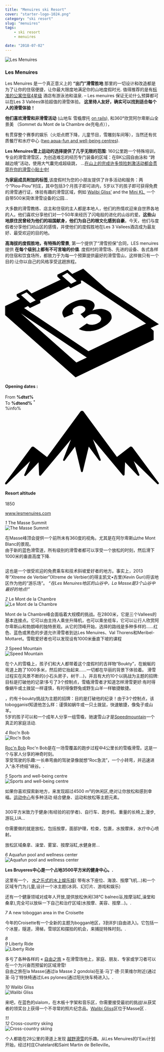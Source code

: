 ```yaml
---
title: "Menuires ski Resort"
cover: "starter-logo-1024.png"
category: "ski resort"
slug: "menuires"
tags:
    - ski resort
    - menuires

date: "2018-07-02"
---
```


<div class="edito-wrapper station">
<div class="banner-station">
<div class="banner-station-logo">
<img src="%HOST%/dist/resortfiles/57e2af19a8f82_les-menuires.png" alt="Les Menuires">
</div>
</div>

<h3 class="main-title-1 h-margin-bottom-0">Les Menuires</h1>

<div class="rich-text">

<p>Les Menuires 是一个真正意义上的 <strong>“出门”滑雪胜地</strong> 那里的一切设计和改造都是为了让你的住宿便捷，让你最大限度地满足你的山地度假时光. 值得推荐的是有<a rel="nofollow" href="http://en.lesmenuires.com/winter/book">标准的公寓住宿4星级</a> 酒店有游泳池和温泉.
 – Les menuires 保证无论什么预算都可以在Les 3 Vallées体验超值的滑雪体验。<strong> 这里待人友好，确实可以找到适合每个人的滑雪体验！</strong></p>

<p><strong>他们喜欢滑雪和非滑雪活动</strong> (山地车 雪橇摩托
 <a rel="nofollow" href="http://en.lesmenuires.com/tourism/!/fiche/speed-mountain-386989">on rails</a>), 和360°欣赏阿尔卑斯山全景美 （Sommet du Mont de la Chambre de充电点）），
 
有贯穿整个赛季的娱乐（火炬点燃下降，儿童节目，雪雕刻车间等），当然还有优质餐厅和水疗中心 (<a rel="nofollow" href="http://en.lesmenuires.com/winter/activities/aquafun-and-wellness-centre">two aqua-fun and well-being centres</a>).</p>

<p><strong>Les Menuires雪上运动的选择提供了几乎无限的范围</strong>: 160公里跑一个特殊培训，专业的滑雪滑雪区，为创造难忘的经历专门装备的区域：在BK公园自由泳和 “跨越边境”活动，使用大气囊完成超级跳， …<a rel="nofollow" href="http://en.lesmenuires.com/winter/activities/mountain-and-exciting-activities">在山上的完成许多惊险刺激活动都会贯穿在你的滑雪小贴士中!</a></p>

<p><strong>为家庭成员附加的标签</strong>,该度假村为您的小朋友提供了许多活动和服务：两个“Piou-Piou”村庄，其中包括3个月孩子即可进内，5岁以下的孩子即可获得免费的滑雪通行证，体验有趣的滑雪区域，例如 <a rel="nofollow" href="http://en.lesmenuires.com/tourism/!/fiche/walibi-gliss-ski-area-les-menuires-saint-martin-211003">Walibi Gliss’</a> and the <a rel="nofollow" href="http://en.lesmenuires.com/tourism/!/fiche/mini-kl-386988">Mini KL</a>, 一个自带500米简体滑雪设备的公园…</p>

<p>
大多数的滑雪教练、店主和住宿的主人都是本地人，他们的热情欢迎来自世界各地的人。他们喜欢分享他们对一个50年来经历了闪电般的进化的山谷的爱。<strong>这些山地原住民曾经为他们的祖国献身，他们为自己的根文化感到自豪</strong>。今天，他们与度假者分享他们对山区的感情，并使他们的度假胜地在Les 3 Vallees酒店成为最友好、最受欢迎的目的地。</p>

<p><strong>高海拔的度假胜地，有特殊的雪景</strong>, 第一个提供了“滑雪担保”合同，LES menuires提供 <strong>在每个级别上都有不可言喻的价值</strong>. 度假村的滑雪场、先进的设备、各式各样的住宿和饮食场所，都致力于为每一个预算提供最好的滑雪雪山，这样做只有一个目的:让你以自己的风格享受这趟旅程。</p>
</div>

<div class="grid center">
<div class="col-6">
<i class="icon icon-date icon-55">
<svg xmlns="http://www.w3.org/2000/svg" viewBox="0 0 55.9 39.6"><path d="M37.6 15.5c-.7-.5-1.6-.8-2.6-.9-1.1 0-2.2.2-3.3.6 1.1-1.4 1.1-2.4.1-3.2-.7-.5-1.7-.8-3.1-.8-1.6 0-3.3.5-4.9 1.4-.9.5-1.7 1.1-2.2 1.7-.5.6-.8 1.2-.8 1.7s.2 1.1.7 1.8l3.4-1.4c-.4-.4-.5-.8-.4-1.3.1-.4.5-.8 1.1-1.1.6-.3 1.1-.5 1.7-.5.6 0 1 .1 1.4.4.4.3.6.7.4 1.2-.2.5-.8.9-1.7 1.4l1.4 1.5c.5-.4.9-.7 1.4-1 .6-.4 1.3-.5 2.1-.5s1.4.2 1.9.6c.6.4.8.9.7 1.4-.1.5-.5 1-1.2 1.3-.6.4-1.3.5-2 .6-.7 0-1.4-.1-2-.5l-2.9 2c1.1.6 2.5.9 4.1.8 1.6-.1 3.2-.6 4.7-1.5 1.6-.9 2.7-1.9 3.1-3.1.1-.9-.1-1.9-1.1-2.6z"></path><path d="M52.9 21.6l3-1.4-19-12.7L28.4 0l-4 1.9L22.7.4 19 2.2v.7L20.2 4 9.6 9 8 7.5 4.2 9.3v.7l1.2 1L0 13.6v3.3l25.6 22.6L54 25.9v-3.3l-1.1-1zM22.6 1.5l.9.8L26 4.5l-2 1-2.4-2.1-.9-.8 1.9-1.1zM7.8 8.6l.9.8 2.4 2.1-2 1-2.4-2.1-.9-.8 2-1zm18.1 25.5L5.8 16.3l23.9 16-3.8 1.8zM51.1 20L30.3 30 6.9 14.3l1.4-.7.7.7 3.8-1.8v-.7l-.2-.2 10.5-5.1.7.6 3.8-1.8v-.7l-.2-.2.6-.1 21.6 14.5 1.7 1.2h-.2z"></path></svg></i>
<h4 class="main-title-3 h-uppercase center h-fz-16">Opening dates :</h4>
   <div class="opening-dates">
                     From <strong>%dtst%</strong> <br/>
                     To <strong>%dtend%</strong> <sup className="blue">*</sup>
     </div>
     %info%
</div>
<div class="col-6">
<i class="icon icon-mountain icon-55">
<svg xmlns="http://www.w3.org/2000/svg" viewBox="0 0 85.1 40.7"><path d="M23.2 25.6L41.7.4c.2-.3.5-.4.9-.4.3 0 .6.1.8.4l18.5 25.1L69 20c.2-.2.5-.3.8-.2.3 0 .5.2.7.4L85 39.8c.2.2.1.5-.1.7-.2.2-.5.2-.7 0l-13-12.7 3.1 7.5c.1.2 0 .5-.2.6-.2.1-.5.1-.7-.1l-7-7.4-.3 6.9c0 .2-.1.4-.4.5-.2.1-.4 0-.6-.2L48.6 15.8 52.9 27c.1.2 0 .5-.2.6-.2.1-.5.1-.7-.1l-5.7-7.7L43 33.5c-.1.2-.3.4-.5.4s-.4-.2-.5-.4l-3.3-13.7-5.7 7.7c-.2.2-.4.3-.7.1-.2-.1-.3-.4-.2-.6l4.3-11.1-16.6 19.8c-.1.2-.4.2-.6.2-.2-.1-.3-.2-.4-.5l-.3-6.9-7 7.4c-.2.2-.5.2-.7.1-.2-.1-.3-.4-.2-.6l3.2-7.5-13 12.7c-.2.2-.5.2-.7 0-.2-.2-.2-.5-.1-.7l14.5-19.7c.2-.2.4-.4.7-.4.3 0 .6 0 .8.2l7.2 5.6z"></path></svg></i>
<h4 class="main-title-3 h-uppercase center h-fz-16">Resort altitude</h4>
1850
</div>
</div>

<a rel="nofollow" href="http://www.lesmenuires.com" class="btn btn-blue" target="_blank">www.lesmenuires.com</a>

<div class="poi-anchor-title" id="marker_44">
<em>1</em> The Masse Summit
</div>

<div class="o-actu fullWidth">
<div class="grid-noGutter-equalHeight_sm-1">
<div class="col">
<img src="%HOST%/dist/resortfiles/lm-lamasse.jpg" alt="The Masse Summit">
</div>
<div class="col">
<div class="pl2 rich-text">
<p>
在Masse峰顶会提供一个前所未有360度的视角。尤其是在阿尔卑斯山the Mont Blanc的景观。<br/>
由于新的蓝色滑雪道，所有级别的滑雪者都可以享受一个放松的时刻，然后滑下1000米的垂直高度下降.</p>
</div>
</div>
</div>
</div>

<div class="o-actu fullWidth">
<div class="grid-noGutter-equalHeight-reverse_sm-1">
<div class="col">
<img src="%HOST%/dist/resortfiles/lm-pistes.jpg" alt="">
</div>
<div class="col">
<div class="pl2 rich-text">
<p>这也是一个很受欢迎的免费乘车和技术斜坡爱好者的地方。事实上，2013年“Xtreme de Verbier”(Xtreme de Verbier)的得主凯文•古里(Kevin Guri)将该地区作为他的“游乐场”。 <em>“在Les Menuires地区的山谷中，La Masse是3个山谷中最好的地点!”</em></p>
</div>
</div>
</div>
</div>
<div class="poi-anchor-title" id="marker_45">
<em>2</em> Le Mont de la Chambre
</div>

<div class="o-actu fullWidth">
<div class="grid-noGutter-equalHeight_sm-1">
<div class="col">
<img src="%HOST%/dist/resortfiles/lm-montdelachambre.jpg" alt="Le Mont de la Chambre">
</div>
<div class="col">
<div class="pl2 rich-text">
<p>Mont de la Chambre峰会面临着大规模的挑战。在2800米，它是三个Vallees的基本连接点。它可以由主持人乘坐升降机，也可以乘坐缆车，它可以让行人欣赏阿尔卑斯山和勃朗峰的独特景观。从它的顶峰开始，选择的路线是多种多样的……红色、蓝色或黑色的步道允许滑雪者到达Les Menuires、Val Thorens和Meribel-Mottaret。雪鞋爱好者也可以发现设有1000米垂直下坡的课程</p>
</div>
</div>
</div>
</div>

<div class="poi-anchor-title" id="marker_46">
<em>3</em> Speed Mountain
</div>

<div class="o-actu fullWidth">
<div class="grid-noGutter-equalHeight_sm-1">
<div class="col">
<img src="%HOST%/dist/resortfiles/lm-luge.jpg" alt="Speed Mountain">
</div>
<div class="col">
<div class="pl2 rich-text">
<p> 在个人的雪橇上，孩子们和大人都带着这个度假村的吉祥物“Boukty”，在蜿蜒的弯道上跑了1000多米，然后把它抬起来……一切都在华丽的背景下体验着。
滑雪过程实在风景不断的(小石头房子，树干…)，并且有大约10个以挑战为主题的招牌:目标是打破他的记录!多亏了3个控制点，雪橇滑雪者才知道怎样滑雪更好:有时得像蜗牛或土拨鼠一样谨慎，有时得像野兔或野生山羊一样敏捷敏捷。

，约有十boukty挑战为主题的招牌：目的是打破他的纪录！由于3个控制点，该tobogganist知道他怎么样：谨慎如蜗牛或一只土拨鼠，快速敏捷，像兔子或山羊。<br/> 5岁的孩子可以和一个成年人分享一组雪橇，驰速雪山才是<a rel="nofollow" href="http://en.lesmenuires.com/tourism/!/fiche/speed-mountain-386989">Speedmountain</a>一个真正的家庭活动.</p>
</div>
</div>
</div>
</div>

<div class="poi-anchor-title" id="marker_47">
<em>4</em> Roc’n Bob
</div>

<div class="o-actu fullWidth">
<div class="grid-noGutter-equalHeight_sm-1">
<div class="col">
<img src="%HOST%/dist/resortfiles/lm-rnb.jpg" alt="Roc’n Bob">
</div>
<div class="col">
<div class="pl2 rich-text">
<p><a rel="nofollow" href="http://en.lesmenuires.com/tourism/!/fiche/roc-n-bob-toboggan-run-210982">Roc'n Bob</a> Roc'n Bob是在一场雪覆盖的跑步过程中4公里长的雪橇滑雪。这是一个与家人分享的神奇时刻。<br/>
享受驾驶的乐趣:一长串弯曲的驾驶录像就想“Roc急流”，一个小转弯，并迅速进入“永不终结”峡谷。.</p>
</div>
</div>
</div>
</div>

<div class="poi-anchor-title" id="marker_48">
<em>5</em> Sports and well-being centre
</div>

<div class="o-actu fullWidth">
<div class="grid-noGutter-equalHeight_sm-1">
<div class="col">
<img src="%HOST%/dist/resortfiles/lm-centre.jpg" alt="Sports and well-being centre">
</div>
<div class="col">
<div class="pl2 rich-text">
<p>如果你喜欢探索新地方，来发现超过4500 m²的休闲区,绝对让你放松和感到幸福。<a rel="nofollow" href="http://en.lesmenuires.com/winter/activities/sports-and-well-being-centre">运动中心</a>有多种活动 结合健身、运动和放松等主题元素。</p>
</div>
</div>
</div>
</div>

<div class="o-actu fullWidth">
<div class="grid-noGutter-equalHeight-reverse_sm-1">
<div class="col">
<img src="%HOST%/dist/resortfiles/lm-fitness.jpg" alt="">
</div>
<div class="col">
<div class="pl2 rich-text">
<p>300平方米致力于健身(有经验的初学者)、自行车、跑步机、重量的长椅上,漫步,游玩,LIA…</p>
<p>你需要做的就是放松，包括按摩，面部护理，检查，包裹，水按摩床，水疗中心喷射。</p>
<p>放松区域桑拿、澡堂、雾室、按摩浴缸,水健身房…</p>
</div>
</div>
</div>
</div>
<div class="poi-anchor-title" id="marker_49">
<em>6</em> Aquafun pool and wellness center
</div>

<div class="o-actu fullWidth">
<div class="grid-noGutter-equalHeight_sm-1">
<div class="col">
<img src="%HOST%/dist/resortfiles/lm-brue-res.jpg" alt="Aquafun pool and wellness center">
</div>
<div class="col">
<div class="pl2 rich-text">
<p><strong>Les Bruyeres中心是一个占地3500平方米的健身中心。.</strong></p>

<p>这里有一个， <a rel="nofollow" href="http://en.lesmenuires.com/winter/activities/aquafun-and-wellness-centre">水之乐式的水上娱乐城</a>( 带有水下座位、海浪、按摩飞机…)和一个区域专门为儿童,设计一个冰主题(冰洞、幻灯片、游戏和娱乐)</p>

<p>还有一个健康领域对成年人开放,提供放松休闲(38°C balneo浴,按摩浴缸,澡堂和桑拿),完全可以放纵一下自己和治疗区域(水按摩、美容、按摩…)。.</p>
</div>
</div>
</div>
</div>

<div class="poi-anchor-title" id="marker_50">
<em>7</em> A new toboggan area in the Croisette
</div>

<div class="rich-text">
<p>今年的Croisette有一个全新的主题为boggan地区，3到8岁(自由进入)。它包括一个冰屋，隧道，滑梯，雪球区和摆拍的机会，来捕捉特殊时刻。.</p>
</div>

<div class="poi-anchor-title" id="marker_51">
<em>8</em> 
</div>

<div class="o-actu fullWidth">
<div class="grid-noGutter-equalHeight_sm-1">
<div class="col">
<img src="%HOST%/dist/resortfiles/lm-lac.jpg" alt="">
</div>
</div>
</div>

<div class="rich-text">

</div>
<div class="poi-anchor-title" id="marker_52">
<em>9</em> Liberty Ride
</div>

<div class="o-actu fullWidth">
<div class="grid-noGutter-equalHeight_sm-1">
<div class="col">
<img src="%HOST%/dist/resortfiles/libertyride.jpg" alt="Liberty Ride">
</div>
<div class="col">
<div class="pl2 rich-text">
<p>多亏了各种各样的 « <a rel="nofollow" href="http://en.lesmenuires.com/tourism/!/fiche/liberty-ride-386981">自由之旅</a> » 在滑雪场地上，家庭、朋友、专家或学习者可以在一个为兴奋而预留的区域滑雪!<br/>
自由之旅在la Masse(通过la Masse 2 gondola)在圣·马丁·德·贝莱维尔附近(通过圣·马丁特快椅通过)Les pylones(通过阳光快车椅进入)。.</p>
</div>
</div>
</div>
</div>

<div class="poi-anchor-title" id="marker_53">
<em>10</em> Walibi Gliss
</div>

<div class="o-actu fullWidth">
<div class="grid-noGutter-equalHeight_sm-1">
<div class="col">
<img src="%HOST%/dist/resortfiles/lm-walibi-gliss.jpg" alt="Walibi Gliss">
</div>
<div class="col">
<div class="pl2 rich-text">
<p>来吧，在蓝色的slalom，在木板十字架和音乐区，你需要接受最初的挑战!从获奖者的领奖台上获得一个不寻常的照片纪念品。<a rel="nofollow" href="http://en.lesmenuires.com/tourism/!/fiche/walibi-gliss-ski-area-les-menuires-saint-martin-211003">Walibi Gliss</a>区位于Masse区 .</p>
</div>
</div>
</div>
</div>
<div class="poi-anchor-title" id="marker_54">
<em>11</em> 
</div>

<div class="o-actu fullWidth">
<div class="grid-noGutter-equalHeight_sm-1">
<div class="col">
<img src="%HOST%/dist/resortfiles/lm-fatbike.jpg" alt="">
</div>
</div>
</div>

<div class="poi-anchor-title" id="marker_55">
<em>12</em> Cross-country skiing
</div>

<div class="o-actu fullWidth">
<div class="grid-noGutter-equalHeight_sm-1">
<div class="col">
<img src="%HOST%/dist/resortfiles/lm-skidefond.jpg" alt="Cross-country skiing">
</div>
<div class="col">
<div class="pl2 rich-text">
<p>个人都能在28公里的滑道上发现 <a rel="nofollow" href="http://en.lesmenuires.com/tourism/!/fiche/cross-country-skiing-les-menuires-saint-martin-de-belleville-91422">越野滑雪</a>的乐趣。从Les Menuires的l'Eau计划开始，经过村庄Chatelard和Saint Martin de Belleville。</p>
</div>
</div>
</div>
</div>
</div></div>